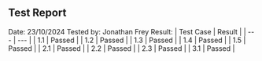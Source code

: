 ## Test Report

Date: 23/10/2024
Tested by: Jonathan Frey
Result:
| Test Case | Result |
| --- | --- |
| 1.1 | Passed |
| 1.2 | Passed |
| 1.3 | Passed |
| 1.4 | Passed |
| 1.5 | Passed |
| 2.1 | Passed |
| 2.2 | Passed |
| 2.3 | Passed |
| 3.1 | Passed |
